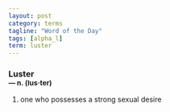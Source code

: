 ```yaml
---
layout: post
category: terms
tagline: "Word of the Day"
tags: [alpha_l]
term: luster
---
```


<h3>Luster<br/> <small>&mdash; n. (lus<span>&middot;</span>ter)</small></h3>
<p><ol>
<li>one who possesses a strong sexual desire</li>
</ol></p>
